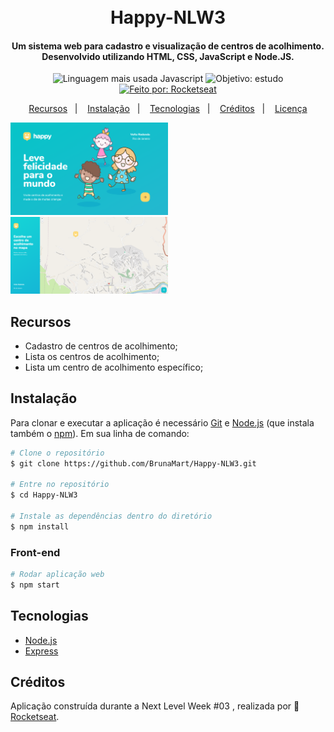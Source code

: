 <h1 align="center">
  <br>
  Happy-NLW3
</h1>

<h4 align="center">Um sistema web para cadastro e visualização de centros de acolhimento. Desenvolvido utilizando HTML, CSS, JavaScript e Node.JS.</h4>

<p align="center">
  <img alt="Linguagem mais usada Javascript" src="https://img.shields.io/github/languages/top/BrunaMart/Happy-NLW3?style=flat">
  <img alt="Objetivo: estudo" src="https://img.shields.io/badge/purpose-study-lightgrey?style=flat">
  <a href="https://rocketseat.com.br/">
    <img alt="Feito por: Rocketseat" src="https://img.shields.io/badge/made%20by-Rocketseat-blueviolet?style=flat">
  </a>
</p>

<p align="center">
  <a href="#recursos">Recursos</a>&nbsp;&nbsp;&nbsp;|&nbsp;&nbsp;&nbsp;
  <a href="#instalação">Instalação</a>&nbsp;&nbsp;&nbsp;|&nbsp;&nbsp;&nbsp;
  <a href="#tecnologias">Tecnologias</a>&nbsp;&nbsp;&nbsp;|&nbsp;&nbsp;&nbsp;
  <a href="#créditos">Créditos</a>&nbsp;&nbsp;&nbsp;|&nbsp;&nbsp;&nbsp;
  <a href="#licença">Licença</a>
</p>

<p align="flex">
  <img src="https://github.com/BrunaMart/Happy-NLW3/blob/main/gitImage/happy.PNG" width=50%">
  <img src="https://github.com/BrunaMart/Happy-NLW3/blob/main/gitImage/acolhimentos.PNG" width=50%">   
</p>

## Recursos
- Cadastro de centros de acolhimento;
- Lista os centros de acolhimento;
- Lista um centro de acolhimento específico;

## Instalação
Para clonar e executar a aplicação é necessário [Git](https://git-scm.com) e [Node.js](https://nodejs.org/en/download/) (que instala também o [npm](http://npmjs.com)). Em sua linha de comando:

```bash
# Clone o repositório
$ git clone https://github.com/BrunaMart/Happy-NLW3.git

# Entre no repositório
$ cd Happy-NLW3

# Instale as dependências dentro do diretório
$ npm install
```
### Front-end
```bash
# Rodar aplicação web
$ npm start
```

## Tecnologias
- [Node.js](https://nodejs.org/en/download/)
- [Express](https://www.npmjs.com/package/express)

## Créditos
Aplicação construída durante a Next Level Week #03 , realizada por :rocket: [Rocketseat](https://rocketseat.com.br/).
